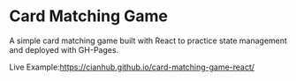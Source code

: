 # Card Matching Game

A simple card matching game built with React to practice state management and deployed with GH-Pages.

Live Example:<https://cianhub.github.io/card-matching-game-react/>

